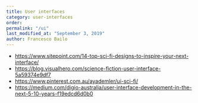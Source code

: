 ```yaml
---
title: User interfaces
category: user-interfaces
order: 
permalink: "/ui"
last_modified_at: "September 3, 2019"
author: Francesco Bailo
---
```



* https://www.sitepoint.com/14-top-sci-fi-designs-to-inspire-your-next-interface/
* https://blog.visualhero.com/science-fiction-user-interface-5a59374e9df7
* https://www.pinterest.com.au/ayademler/ui-sci-fi/
* https://medium.com/digio-australia/user-interface-development-in-the-next-5-10-years-f19edcd6d0b0

